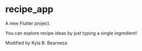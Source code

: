# recipe_app

A new Flutter project.

You can explore recipe ideas by just typing a single ingredient!


Modified by Kyla B. Bearneza


